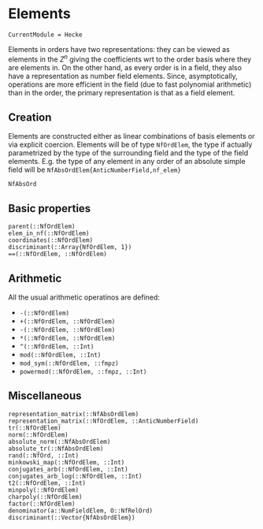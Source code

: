 # Elements
```@meta
CurrentModule = Hecke
```


Elements in orders have two representations: they can be viewed as 
elements in the $Z^n$ giving the coefficients wrt to the order basis
where they are elements in. On the other hand, as every order is
in a field, they also have a representation as number field elements.
Since, asymptotically, operations are more efficient in the 
field (due to fast polynomial arithmetic) than in the order, the primary
representation is that as a field element.

## Creation

Elements are constructed either as linear combinations of basis elements
or via explicit coercion. Elements will be of type `NfOrdElem`, 
the type if actually parametrized by the type of the surrounding field and
the type of the field elements. E.g. the type of any element in any
order of an absolute simple field will be
`NfAbsOrdElem{AnticNumberField,nf_elem}`


```@docs
NfAbsOrd
```

## Basic properties

```@docs
parent(::NfOrdElem)
elem_in_nf(::NfOrdElem)
coordinates(::NfOrdElem)
discriminant(::Array{NfOrdElem, 1})
==(::NfOrdElem, ::NfOrdElem)
```

## Arithmetic

All the usual arithmetic operatinos are defined:

- `-(::NfOrdElem)`
- `+(::NfOrdElem, ::NfOrdElem)`
- `-(::NfOrdElem, ::NfOrdElem)`
- `*(::NfOrdElem, ::NfOrdElem)`
- `^(::NfOrdElem, ::Int)`
- `mod(::NfOrdElem, ::Int)`
- `mod_sym(::NfOrdElem, ::fmpz)`
- `powermod(::NfOrdElem, ::fmpz, ::Int)`

## Miscellaneous

```@docs
representation_matrix(::NfAbsOrdElem)
representation_matrix(::NfOrdElem, ::AnticNumberField)
tr(::NfOrdElem)
norm(::NfOrdElem)
absolute_norm(::NfAbsOrdElem)
absolute_tr(::NfAbsOrdElem)
rand(::NfOrd, ::Int)
minkowski_map(::NfOrdElem, ::Int)
conjugates_arb(::NfOrdElem, ::Int)
conjugates_arb_log(::NfOrdElem, ::Int)
t2(::NfOrdElem, ::Int)
minpoly(::NfOrdElem)
charpoly(::NfOrdElem)
factor(::NfOrdElem)
denominator(a::NumFieldElem, O::NfRelOrd)
discriminant(::Vector{NfAbsOrdElem})
```

